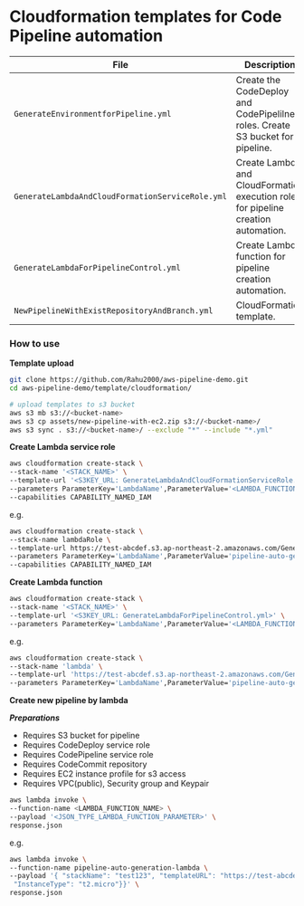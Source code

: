 # Cloudformation templates for Code Pipeline automation

| File      | Description |
| ----------- | ----------- |
| `GenerateEnvironmentforPipeline.yml` | Create the CodeDeploy and CodePipelilne roles. Create S3 bucket for pipeline. |
| `GenerateLambdaAndCloudFormationServiceRole.yml` | Create Lambda and CloudFormation execution roles for pipeline creation automation. |
| `GenerateLambdaForPipelineControl.yml` | Create Lambda function for pipeline creation automation. |
| `NewPipelineWithExistRepositoryAndBranch.yml` | CloudFormation template. |

### How to use

**Template upload**
```sh
git clone https://github.com/Rahu2000/aws-pipeline-demo.git
cd aws-pipeline-demo/template/cloudformation/

# upload templates to s3 bucket
aws s3 mb s3://<bucket-name>
aws s3 cp assets/new-pipeline-with-ec2.zip s3://<bucket-name>/
aws s3 sync . s3://<bucket-name>/ --exclude "*" --include "*.yml"
```

**Create Lambda service role**
```sh
aws cloudformation create-stack \
--stack-name '<STACK_NAME>' \
--template-url '<S3KEY_URL: GenerateLambdaAndCloudFormationServiceRole.yml>' \
--parameters ParameterKey='LambdaName',ParameterValue='<LAMBDA_FUNCTION_NAME>' \
--capabilities CAPABILITY_NAMED_IAM
```

e.g.
```sh
aws cloudformation create-stack \
--stack-name lambdaRole \
--template-url https://test-abcdef.s3.ap-northeast-2.amazonaws.com/GenerateLambdaAndCloudFormationServiceRole.yml \
--parameters ParameterKey='LambdaName',ParameterValue='pipeline-auto-generation-lambda' \
--capabilities CAPABILITY_NAMED_IAM 
```

**Create Lambda function**
```sh
aws cloudformation create-stack \
--stack-name '<STACK_NAME>' \
--template-url '<S3KEY_URL: GenerateLambdaForPipelineControl.yml>' \
--parameters ParameterKey='LambdaName',ParameterValue='<LAMBDA_FUNCTION_NAME>' ParameterKey='LambdaRoleStack',ParameterValue='<LAMBDA_FUNCTION_NAME>' ParameterKey='S3Bucket',ParameterValue='<LAMBDA_TEMPLATE_BUCKET_NAME>' ParameterKey='S3Key',ParameterValue='<LAMBDA_TEMPLATE(e.g. new-pipeline-with-ec2.zip)>'
```

e.g.
```sh
aws cloudformation create-stack \
--stack-name 'lambda' \
--template-url 'https://test-abcdef.s3.ap-northeast-2.amazonaws.com/GenerateLambdaForPipelineControl.yml' \
--parameters ParameterKey='LambdaName',ParameterValue='pipeline-auto-generation-lambda' ParameterKey='LambdaRoleStack',ParameterValue='lambdaRole' ParameterKey='S3Bucket',ParameterValue='test-abcdef' ParameterKey='S3Key',ParameterValue='new-pipeline-with-ec2.zip'
```

**Create new pipeline by lambda**

***Preparations***
- Requires S3 bucket for pipeline
- Requires CodeDeploy service role
- Requires CodePipeline service role
- Requires CodeCommit repository
- Requires EC2 instance profile for s3 access
- Requires VPC(public), Security group and Keypair

```sh
aws lambda invoke \
--function-name <LAMBDA_FUNCTION_NAME> \
--payload '<JSON_TYPE_LAMBDA_FUNCTION_PARAMETER>' \
response.json
```

e.g.
```sh
aws lambda invoke \
--function-name pipeline-auto-generation-lambda \
--payload '{ "stackName": "test123", "templateURL": "https://test-abcdef.s3.ap-northeast-2.amazonaws.com/NewPipelineWithExistRepositoryAndBranch.yml", "repository": "demo", "newBranch": "test1", "codeDeployRole": "CodeDeployServiceRole", "codePipelineRole": "CodePipelineServiceRole", "s3bucket": "codepipeline-ap-northeast-2-802807848304", "ec2": {"InstanceProfile": "EC2InstanceProfileforCodePipeline", "KeyName": "admin", "SecurityGroupId": "sg-00b13b062a0d18e1c", "SubnetId": "subnet-83978ceb", "ImageId": "ami-01288945bd24ed49a",
 "InstanceType": "t2.micro"}}' \
response.json
```
